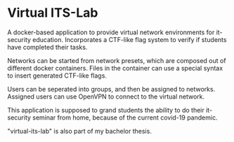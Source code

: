 # Virtual ITS-Lab
A docker-based application to provide virtual network environments for it-security education. 
Incorporates a CTF-like flag system to verify if students have completed their tasks.

Networks can be started from network presets, which are composed out of different docker containers. 
Files in the container can use a special syntax to insert generated CTF-like flags.

Users can be seperated into groups, and then be assigned to networks. Assigned users can use OpenVPN to connect 
to the virtual network.

This application is supposed to grand students the ability to do their it-security seminar from home, because of the current covid-19 pandemic.

"virtual-its-lab" is also part of my bachelor thesis.
